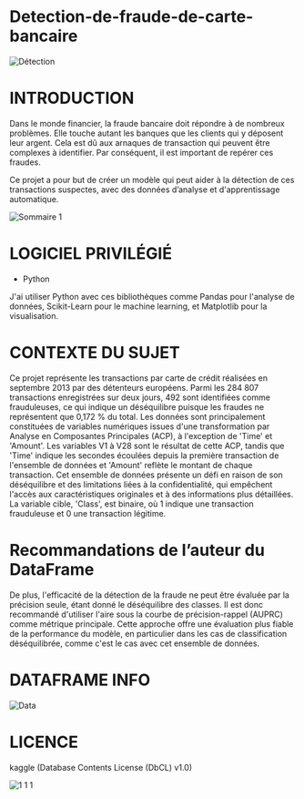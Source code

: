 # Detection-de-fraude-de-carte-bancaire

![Détection](https://github.com/MarvinLaurac/D-tection-de-fraude-de-carte-bancaire/assets/152433361/04bec3e6-ae4d-4e4a-902c-b1342e376712)

# INTRODUCTION
Dans le monde financier, la fraude bancaire doit répondre à de nombreux problèmes. Elle touche autant les banques que les clients qui y déposent leur argent. Cela est dû aux arnaques de transaction qui peuvent être complexes à identifier. Par conséquent, il est important de repérer ces fraudes.

Ce projet a pour but de créer un modèle qui peut aider à la détection de ces transactions suspectes, avec des données d’analyse et d'apprentissage automatique.

![Sommaire 1](https://github.com/MarvinLaurac/Detection-de-fraude-de-carte-bancaire/assets/152433361/8d68312d-00a8-4532-93b2-300526084fd0)

# LOGICIEL PRIVILÉGIÉ
  - Python

J'ai utiliser  Python avec ces bibliothèques comme Pandas pour l'analyse de données, Scikit-Learn pour le machine learning, et Matplotlib pour la visualisation.

# CONTEXTE DU SUJET
Ce projet représente les transactions par carte de crédit réalisées en septembre 2013 par des détenteurs européens. Parmi les 284 807 transactions enregistrées sur deux jours, 492 sont identifiées comme frauduleuses, ce qui indique un déséquilibre puisque les fraudes ne représentent que 0,172 % du total. Les données sont principalement constituées de variables numériques issues d'une transformation par Analyse en Composantes Principales (ACP), à l'exception de 'Time' et 'Amount'. Les variables V1 à V28 sont le résultat de cette ACP, tandis que 'Time' indique les secondes écoulées depuis la première transaction de l'ensemble de données et 'Amount' reflète le montant de chaque transaction. Cet ensemble de données présente un défi en raison de son déséquilibre et des limitations liées à la confidentialité, qui empêchent l'accès aux caractéristiques originales et à des informations plus détaillées. La variable cible, 'Class', est binaire, où 1 indique une transaction frauduleuse et 0 une transaction légitime.

# Recommandations de l’auteur du DataFrame
De plus, l'efficacité de la détection de la fraude ne peut être évaluée par la précision seule, étant donné le déséquilibre des classes. Il est donc recommandé d'utiliser l'aire sous la courbe de précision-rappel (AUPRC) comme métrique principale. Cette approche offre une évaluation plus fiable de la performance du modèle, en particulier dans les cas de classification déséquilibrée, comme c'est le cas avec cet ensemble de données.

# DATAFRAME INFO
![Data](https://github.com/MarvinLaurac/D-tection-de-fraude-de-carte-bancaire/assets/152433361/ce1c86c4-2667-47a3-8268-77c2e9c9fb55)

# LICENCE
kaggle (Database Contents License (DbCL) v1.0)

![1 1 1](https://github.com/MarvinLaurac/D-tection-de-fraude-de-carte-bancaire/assets/152433361/b9512f96-d5a9-40bf-9488-4ee32c51f5cd)


